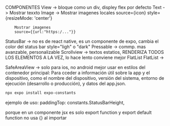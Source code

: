 COMPONENTES
View -> bloque como un div, displey flex por defecto
Text -> Mostrar texxto
Image -> Mostrar imagenes locales
        source={icon}
        style={resizeMode: 'center'}

        Mostrar imagenes
        source={{url:"https:/..."}}
StatusBar -> no es de react native, es un componente de expo, cambia el color del status bar
        style="ligh" o "dark"
Pressable -> commp. mas avanzable, personalizable
Scrollview -> textos estatios, RENDERIZA TODOS LOS ELEMENTOS A LA VEZ, lo hace lento conviene mejor FlatList
FlatList -> 

SafeAreaView -> solo para ios, no android mejor usar en estilos del contenedor principal:
Para cceder a información útil sobre la app y el dispositivo, como el nombre del dispositivo, versión del sistema, entorno de ejecución (desarrollo o producción), y datos del app.json.

```bash
npx expo install expo-constants
```

ejemplo de uso:
        paddingTop: constants.StatusBarHeight,

porque en un componente jsx es solo export function y  export default function no usa {} al importar




    
